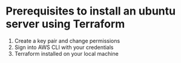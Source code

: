 # Prerequisites to install an ubuntu server using Terraform

1. Create a key pair and change permissions
2. Sign into AWS CLI with your credentials
3. Terraform installed on your local machine
